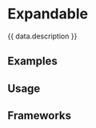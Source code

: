 <script setup>
  import Vue from './vue.md';
  import Elements from './elements.md';
  import React from './react.md';
  import iOS from './ios.md';
  import data from './data.json';
  import { mapFrameworkStatuses } from '../utils.js';
</script>

# Expandable
{{ data.description }}

<components-status v-bind="mapFrameworkStatuses(data.frameworks)" />

## Examples
<ThemeSwitcher />
<expandable-example />

## Usage

<component-design-guidelines name="Warp - Components / Expandable (Accordion)" link="https://www.figma.com/file/nkiRpuVu6XRfvY96BA80H8/Components-overview?type=design&node-id=162-4360&mode=design" />

<component-questions />

## Frameworks

<tabs-content>
  <template #react>
   <react />
  </template>
  <template #vue>
    <vue />
  </template>
  <template #elements>
    <elements />
  </template>
  <template #iOS>
    <iOS />
  </template>
</tabs-content>
